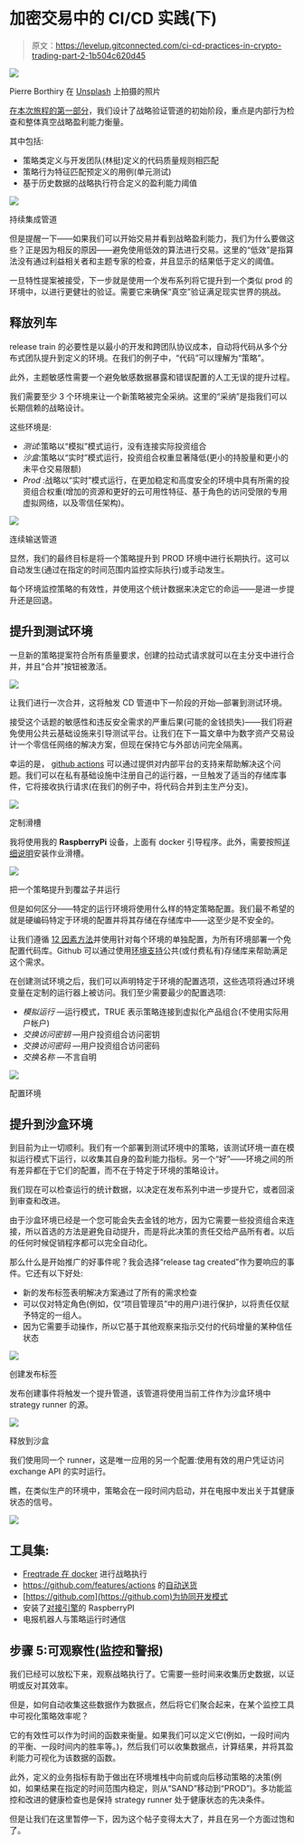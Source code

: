 # 加密交易中的 CI/CD 实践(下)

> 原文：<https://levelup.gitconnected.com/ci-cd-practices-in-crypto-trading-part-2-1b504c620d45>

![](img/c71f94254f51c61792e80a2a34b735d5.png)

Pierre Borthiry 在 [Unsplash](https://unsplash.com/?utm_source=medium&utm_medium=referral) 上拍摄的照片

[在本次旅程的第一部分](https://medium.com/@vadim.barilo/ci-cd-practices-in-crypto-trading-part-1-7bee5dac75e1)，我们设计了战略验证管道的初始阶段，重点是内部行为检查和整体真空战略盈利能力衡量。

其中包括:

*   策略类定义与开发团队(林挺)定义的代码质量规则相匹配
*   策略行为特征匹配预定义的用例(单元测试)
*   基于历史数据的战略执行符合定义的盈利能力阈值

![](img/2ea25ed7bbddb9bb6f0162107bd0bb0a.png)

持续集成管道

但是提醒一下——如果我们可以开始交易并看到战略盈利能力，我们为什么要做这些？正是因为相反的原因——避免使用低效的算法进行交易。这里的“低效”是指算法没有通过利益相关者和主题专家的检查，并且显示的结果低于定义的阈值。

一旦特性提案被接受，下一步就是使用一个发布系列将它提升到一个类似 prod 的环境中，以进行更健壮的验证。需要它来确保“真空”验证满足现实世界的挑战。

## 释放列车

release train 的必要性是以最小的开发和跨团队协议成本，自动将代码从多个分布式团队提升到定义的环境。在我们的例子中，“代码”可以理解为“策略”。

此外，主题敏感性需要一个避免敏感数据暴露和错误配置的人工无误的提升过程。

我们需要至少 3 个环境来让一个新策略被完全采纳。这里的“采纳”是指我们可以长期信赖的战略设计。

这些环境是:

*   *测试*:策略以“模拟”模式运行，没有连接实际投资组合
*   *沙盒*:策略以“实时”模式运行，投资组合权重显著降低(更小的持股量和更小的未平仓交易限额)
*   *Prod* :战略以“实时”模式运行，在更加稳定和高度安全的环境中具有所需的投资组合权重(增加的资源和更好的云可用性特征、基于角色的访问受限的专用虚拟网络，以及零信任架构)。

![](img/b3a045adc2e6b208bcd37f50165b3e22.png)

连续输送管道

显然，我们的最终目标是将一个策略提升到 PROD 环境中进行长期执行。这可以自动发生(通过在指定的时间范围内监控实际执行)或手动发生。

每个环境监控策略的有效性，并使用这个统计数据来决定它的命运——是进一步提升还是回退。

## **提升到测试环境**

一旦新的策略提案符合所有质量要求，创建的拉动式请求就可以在主分支中进行合并，并且“合并”按钮被激活。

![](img/825684a185c6ff912492345184f38aaf.png)

让我们进行一次合并，这将触发 CD 管道中下一阶段的开始—部署到测试环境。

接受这个话题的敏感性和违反安全需求的严重后果(可能的金钱损失)——我们将避免使用公共云基础设施来引导测试平台。让我们在下一篇文章中为数字资产交易设计一个零信任网络的解决方案，但现在保持它与外部访问完全隔离。

幸运的是， [github actions](https://github.com/features/actions) 可以通过提供对内部平台的支持来帮助解决这个问题。我们可以在私有基础设施中注册自己的运行器，一旦触发了适当的存储库事件，它将接收执行请求(在我们的例子中，将代码合并到主生产分支)。

![](img/83f4dfeb1513dd0bb5190ea1e3b521a0.png)

定制滑槽

我将使用我的 **RaspberryPi** 设备，上面有 docker 引导程序。此外，需要按照[详细说明](https://docs.github.com/en/actions/hosting-your-own-runners/adding-self-hosted-runners)安装作业滑槽。

![](img/10b2bb480eac48243ba04988aa3d0556.png)

把一个策略提升到覆盆子并运行

但是如何区分——特定的运行环境将使用什么样的特定策略配置。我们最不希望的就是硬编码特定于环境的配置并将其存储在存储库中——这至少是不安全的。

让我们遵循 [12 因素方法](https://12factor.net/)并使用针对每个环境的单独配置，为所有环境部署一个免配置代码库。Github 可以通过使用[环境支持](https://docs.github.com/en/actions/deployment/targeting-different-environments/using-environments-for-deployment)公共(或付费私有)存储库来帮助满足这个需求。

在创建测试环境之后，我们可以声明特定于环境的配置选项，这些选项将通过环境变量在定制的运行器上被访问。我们至少需要最少的配置选项:

*   *模拟运行* —运行模式，TRUE 表示策略连接到虚拟化产品组合(不使用实际用户帐户)
*   *交换访问密钥* —用户投资组合访问密钥
*   *交换访问密码* —用户投资组合访问密码
*   *交换名称* —不言自明

![](img/57edf1856d244e9bc2729eb733e7b394.png)

配置环境

## 提升到沙盒环境

到目前为止一切顺利。我们有一个部署到测试环境中的策略，该测试环境一直在模拟运行模式下运行，以收集其自身的盈利能力指标。另一个“好”——环境之间的所有差异都在于它们的配置，而不在于特定于环境的策略设计。

我们现在可以检查运行的统计数据，以决定在发布系列中进一步提升它，或者回滚到审查和改进。

由于沙盒环境已经是一个您可能会失去金钱的地方，因为它需要一些投资组合来连接，所以首选的方法是避免自动提升，而是将此决策的责任交给产品所有者。以后的任何时候促销程序都可以完全自动化。

那么什么是开始推广的好事件呢？我会选择“release tag created”作为要响应的事件。它还有以下好处:

*   新的发布标签表明解决方案通过了所有的需求检查
*   可以仅对特定角色(例如，仅“项目管理员”中的用户)进行保护，以将责任仅赋予特定的一组人。
*   因为它需要手动操作，所以它基于其他观察来指示交付的代码增量的某种信任状态

![](img/fed11f97b5792129292ed0a27386a283.png)

创建发布标签

发布创建事件将触发一个提升管道，该管道将使用当前工件作为沙盒环境中 strategy runner 的源。

![](img/b9342dd1a7b5940689721f6a13395e16.png)

释放到沙盒

我们使用同一个 runner，这是唯一应用的另一个配置:使用有效的用户凭证访问 exchange API 的实时运行。

瞧，在类似生产的环境中，策略会在一段时间内启动，并在电报中发出关于其健康状态的信号。

![](img/8f5534493591b7c8fb28947436fcd230.png)

## 工具集:

*   [Freqtrade 在 docker](https://www.freqtrade.io/en/stable/docker_quickstart/) 进行战略执行
*   https://github.com/features/actions 的[自动送货](https://github.com/features/actions)
*   [https://github.com](https://github.com)为协同开发模式
*   安装了[对接引擎](https://docs.docker.com/engine/install/debian/)的 RaspberryPI
*   电报机器人与策略运行时通信

## 步骤 5:可观察性(监控和警报)

我们已经可以放松下来，观察战略执行了。它需要一些时间来收集历史数据，以证明或反对其效率。

但是，如何自动收集这些数据作为数据点，然后将它们聚合起来，在某个监控工具中可视化策略效率呢？

它的有效性可以作为时间的函数来衡量。如果我们可以定义它(例如，一段时间内的平衡、一段时间内的胜率等。)，然后我们可以收集数据点，计算结果，并将其盈利能力可视化为该数据的函数。

此外，定义的业务指标有助于做出在环境堆栈中向前或向后移动策略的决策(例如，如果结果在指定的时间范围内稳定，则从“SAND”移动到“PROD”)。多功能监控和改进的健康检查也是保持 strategy runner 处于健康状态的先决条件。

但是让我们在这里暂停一下，因为这个帖子变得太大了，并且在另一个方面过饱和了。